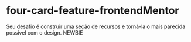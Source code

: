 # four-card-feature-frontendMentor
Seu desafio é construir uma seção de recursos e torná-la o mais parecida possível com o design. NEWBIE
